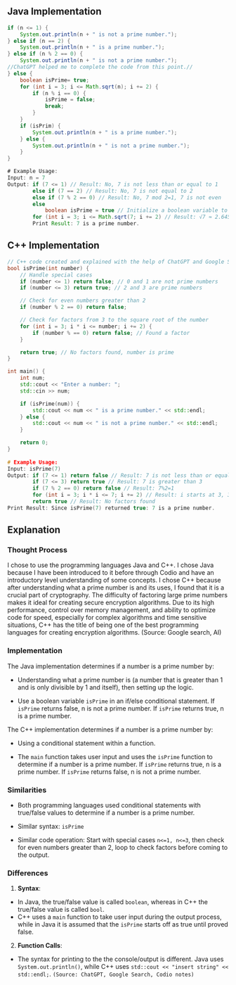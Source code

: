 ## Java Implementation

```java
if (n <= 1) {
    System.out.println(n + " is not a prime number.");
} else if (n == 2) {
    System.out.println(n + " is a prime number.");
} else if (n % 2 == 0) {
    System.out.println(n + " is not a prime number.");
//ChatGPT helped me to complete the code from this point.// 
} else { 
    boolean isPrime= true;
    for (int i = 3; i <= Math.sqrt(n); i += 2) {
        if (n % i == 0) {
            isPrime = false;
            break;
        }
    }
    if (isPrim) {
        System.out.println(n + " is a prime number.");
    } else { 
        System.out.println(n + " is not a prime number.");
    }
}

# Example Usage:
Input: n = 7
Output: if (7 <= 1) // Result: No, 7 is not less than or equal to 1
        else if (7 == 2) // Result: No, 7 is not equal to 2
        else if (7 % 2 == 0) // Result: No, 7 mod 2=1, 7 is not even
        else 
            boolean isPrime = true // Initialize a boolean variable to true to check for odd factors
        for (int i = 3; i <= Math.sqrt(7; i += 2) // Result: √7 ≈ 2.645, 3<=2.645, Answer: No, so isPrime is true
        Print Result: 7 is a prime number.
```

## C++ Implementation

```c++
// C++ code created and explained with the help of ChatGPT and Google Search
bool isPrime(int number) {
    // Handle special cases
    if (number <= 1) return false; // 0 and 1 are not prime numbers
    if (number <= 3) return true; // 2 and 3 are prime numbers

    // Check for even numbers greater than 2
    if (number % 2 == 0) return false;

    // Check for factors from 3 to the square root of the number
    for (int i = 3; i * i <= number; i += 2) {
        if (number % == 0) return false; // Found a factor
    }

    return true; // No factors found, number is prime
}

int main() {
    int num;
    std::cout << "Enter a number: ";
    std::cin >> num;

    if (isPrime(num)) {
        std::cout << num << " is a prime number." << std::endl;
    } else {
        std::cout << num << " is not a prime number." << std::endl;
    }

    return 0;
}
 
# Example Usage:
Input: isPrime(7)
Output: if (7 <= 1) return false // Result: 7 is not less than or equal to 1
        if (7 <= 3) return true // Result: 7 is greater than 3
        if (7 % 2 == 0) return false // Result: 7%2=1
        for (int i = 3; i * i <= 7; i += 2) // Result: i starts at 3, 3 * 3 <= 7, 9 <= 7, false 
        return true // Result: No factors found
Print Result: Since isPrime(7) returned true: 7 is a prime number.
```


## Explanation 

### Thought Process

I chose to use the programming languages Java and C++. I chose Java because I have been introduced to it before through Codio and have an introductory level understanding of some concepts. I chose C++ because after understanding what a prime number is and its uses, I found that it is a crucial part of cryptography. The difficulty of factoring large prime numbers makes it ideal for creating secure encryption algorithms. Due to its high performance, control over memory management, and ability to optimize code for speed, especially for complex algorithms and time sensitive situations, C++ has the title of being one of the best programming languages for creating encryption algorithms. (Source: Google search, AI) 

### Implementation

The Java implementation determines if a number is a prime number by:

- Understanding what a prime number is (a number that is greater than 1 and is only divisible by 1 and itself), then setting up the logic.

- Use a boolean variable `isPrime` in an if/else conditional statement. If `isPrime` returns false, n is not a prime number. If `isPrime` returns true, n is a prime number.

The C++ implementation determines if a number is a prime number by:

- Using a conditional statement within a function.

- The `main` function takes user input and uses the `isPrime` function to determine if a number is a prime number. If `isPrime` returns true, n is a prime number. If `isPrime` returns false, n is not a prime number.

### Similarities

- Both programming languages used conditional statements with true/false values to determine if a number is a prime number.

- Similar syntax: `isPrime`

- Similar code operation: Start with special cases `n<=1, n<=3`, then check for even numbers greater than 2, loop to check factors before coming to the output.

### Differences

1. **Syntax**: 
- In Java, the true/false value is called `boolean`, whereas in C++ the true/false value is called `bool`.
- C++ uses a `main` function to take user input during the output process, while in Java it is assumed that the `isPrime` starts off as true until proved false.

2. **Function Calls**:
- The syntax for printing to the the console/output is different. Java uses `System.out.println()`, while C++ uses `std::cout << "insert string" << std::endl;`.
`(Source: ChatGPT, Google Search, Codio notes)`
